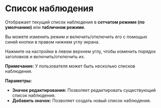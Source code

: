 # **Список наблюдения**

Отображает текущий список наблюдения в **сетчатом режиме (по умолчанию)** или **табличном режиме**.

Вы можете изменить режим и включить/отключить его с помощью синей кнопки в правом нижнем углу экрана.

Нажмите на настройки в левом верхнем углу, чтобы изменить порядок заголовков и включить/отключить их.

**Примечание:** У пользователя может быть несколько списков наблюдения.

**Параметры:**
- **Значок редактирования:** Позволяет редактировать существующий список наблюдения.
- **Добавить значок:** Позволяет создать новый список наблюдения.
